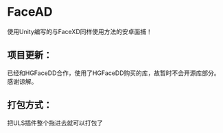 # FaceAD
使用Unity编写的与FaceXD同样使用方法的安卓面捕！

## 项目更新：
已经和HGFaceDD合作，使用了HGFaceDD购买的库，故暂时不会开源库部分。感谢谅解。  

## 打包方式：
把ULS插件整个拖进去就可以打包了  
